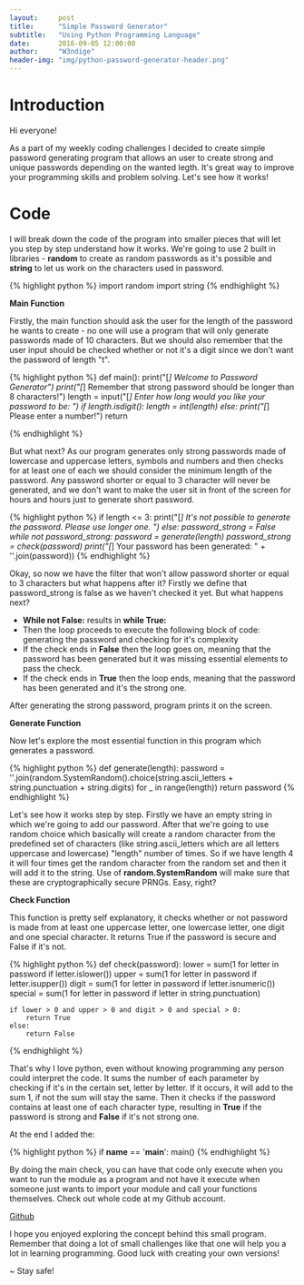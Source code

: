 ```yaml
---
layout:     post
title:      "Simple Password Generator"
subtitle:   "Using Python Programming Language"
date:       2016-09-05 12:00:00
author:     "W3ndige"
header-img: "img/python-password-generator-header.png"
---
```


<h1>Introduction</h1>
<p>Hi everyone!</p>
<p>As a part of my weekly coding challenges I decided to create simple password generating program that allows an user to create strong and unique passwords depending on the wanted legth. It's great way to improve your programming skills and problem solving. Let's see how it works! </p>

<h1>Code</h1>

<p>I will break down the code of the program into smaller pieces that will let you step by step understand how it works. We're going to use 2 built in libraries - <b>random</b> to create as random passwords as it's possible and <b>string</b> to let us work on the characters used in password.</p>

{% highlight python %}
import random
import string
{% endhighlight %}

<b>Main Function</b>

<p>Firstly, the main function should ask the user for the length of the password he wants to create - no one will use a program that will only generate passwords made of 10 characters. But we should also remember that the user input should be checked whether or not  it's a digit since we don't want the password of length "t".  </p>

{% highlight python %}
def main():
    print("[*] Welcome to Password Generator")
    print("[*] Remember that strong password should be longer than 8 characters!")
    length = input("[*] Enter how long would you like your password to be: ")
    if length.isdigit():
        length = int(length)
    else:
        print("[*] Please enter a number!")
        return

{% endhighlight %}

<p>But what next? As our program generates only strong passwords made of lowercase and uppercase letters, symbols and numbers and then checks for at least one of each we should consider the minimum length of the password. Any password shorter or equal to 3 character will never be generated, and we don't want to make the user sit in front of the screen for hours and hours just to generate short password. </p>

{% highlight python %}
if length <= 3:
    print("[*] It's not possible to generate the password. Please use longer one. ")
else:
    password_strong = False
    while not password_strong:
        password = generate(length)
        password_strong = check(password)
    print("[*] Your password has been generated: " + ''.join(password))
{% endhighlight %}

<p>Okay, so now we have the filter that won't allow password shorter or equal to 3 characters but what happens after it? Firstly we define that password_strong is false as we haven't checked it yet. But what happens next? </p>
<ul>
<li><b>While not False:</b> results in <b>while True:</b></li>
<li>Then the loop proceeds to execute the following block of code: generating the password and checking for it's complexity </li>
<li>If the check ends in <b>False</b> then the loop goes on, meaning that the password has been generated but it was missing essential elements to pass the check. </li>
<li>If the check ends in <b>True</b> then the loop ends, meaning that the password has been generated and it's the strong one.</li>
</ul>

<p>After generating the strong password, program prints it on the screen. </p>

<b>Generate Function</b>

<p>Now let's explore the most essential function in this program which generates a password. </p>

{% highlight python %}
def generate(length):
    password = ''.join(random.SystemRandom().choice(string.ascii_letters + string.punctuation + string.digits) for _ in range(length))
    return password
{% endhighlight %}

<p>Let's see how it works step by step. Firstly we have an empty string in which we're going to add our password. After that we're going to use random choice which basically will create a random character from the predefined set of characters (like string.ascii_letters which are all letters uppercase and lowercase)  "length" number of times. So if we have length 4 it will four times get the random character from the random set and then it will add it to the string. Use of <b>random.SystemRandom</b> will make sure that these are cryptographically secure PRNGs. Easy, right? </p>

<b>Check Function</b>

<p>This function is pretty self explanatory, it checks whether or not password is made from at least one uppercase letter, one lowercase letter, one digit and one special character. It returns True if the password is secure and False if it's not.  </p>

{% highlight python %}
def check(password):
    lower = sum(1 for letter in password if letter.islower())
    upper = sum(1 for letter in password if letter.isupper())
    digit = sum(1 for letter in password if letter.isnumeric())
    special = sum(1 for letter in password if letter in string.punctuation)

    if lower > 0 and upper > 0 and digit > 0 and special > 0:
        return True
    else:
        return False
{% endhighlight %}

<p>That's why I love python, even without knowing programming any person could interpret the code. It sums the number of each parameter by checking if it's in the certain set, letter by letter. If it occurs, it will add to the sum 1, if not the sum will stay the same. Then it checks if the password contains at least one of each character type, resulting in <b>True</b> if the password is strong and <b>False</b> if it's not strong one.  </p>

<p>At the end I added the: </p>

{% highlight python %}
if __name__ == '__main__':
    main()
{% endhighlight %}

<p>By doing the main check, you can have that code only execute when you want to run the module as a program and not have it execute when someone just wants to import your module and call your functions themselves. Check out whole code at my Github account. </p>

[Github](https://github.com/W3ndige/coding-challenges/blob/master/password_generator.py "Github")<br>

<p>I hope you enjoyed exploring the concept behind this small program. Remember that doing a lot of small challenges like that one will help you a lot in learning programming. Good luck with creating your own versions! </p>

<p>~ Stay safe!</p>
